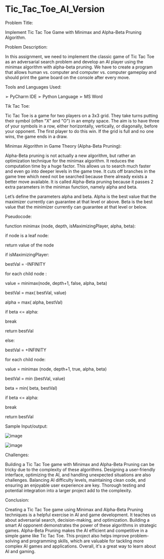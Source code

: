 # Tic_Tac_Toe_AI_Version

Problem Title:

Implement Tic Tac Toe Game with Minimax and Alpha-Beta Pruning Algorithm.

Problem Description:

In this assignment, we need to implement the classic game of Tic Tac Toe as an adversarial
search problem and develop an AI player using the minimax algorithm with alpha-beta pruning.
We have to create a program that allows human vs. computer and computer vs. computer
gameplay and should print the game board on the console after every move.

Tools and Languages Used:

➢ PyCharm IDE
➢ Python Language
➢ MS Word

Tik Tac Toe:

Tic Tac Toe is a game for two players on a 3x3 grid. They take turns putting their symbol (often
"X" and "O") in an empty space. The aim is to have three of your symbols in a row, either
horizontally, vertically, or diagonally, before your opponent. The first player to do this win. If
the grid is full and no one wins, the game ends in a draw.


Minimax Algorithm in Game Theory (Alpha-Beta Pruning):

Alpha-Beta pruning is not actually a new algorithm, but rather an optimization technique for
the minimax algorithm. It reduces the computation time by a huge factor. This allows us to
search much faster and even go into deeper levels in the game tree. It cuts off branches in the
game tree which need not be searched because there already exists a better move available. It
is called Alpha-Beta pruning because it passes 2 extra parameters in the minimax function,
namely alpha and beta.

Let’s define the parameters alpha and beta.
Alpha is the best value that the maximizer currently can guarantee at that level or above.
Beta is the best value that the minimizer currently can guarantee at that level or below.

Pseudocode:

function minimax (node, depth, isMaximizingPlayer, alpha, beta):

 if node is a leaf node:
 
 return value of the node

 if isMaximizingPlayer:
 
 bestVal = -INFINITY
 
 for each child node :
 
 value = minimax(node, depth+1, false, alpha, beta)
 
 bestVal = max( bestVal, value)
 
 alpha = max( alpha, bestVal)
 
 if beta <= alpha:
 
 break
 
 return bestVal
 
 else:
 
 bestVal = +INFINITY
 
 for each child node:
 
 value = minimax (node, depth+1, true, alpha, beta)
 
 bestVal = min (bestVal, value)
 
 beta = min( beta, bestVal)
 
 if beta <= alpha:
 
 break
 
 return bestVal
 
Sample Input/output:

![image](https://github.com/Plabon-Dutta/Tic_Tac_Toe_AI_Version/assets/79752960/3bc8dac9-0393-457f-b722-98058fd84207)

![image](https://github.com/Plabon-Dutta/Tic_Tac_Toe_AI_Version/assets/79752960/10981b3f-4cf6-44e5-a75b-154bf786410c)

Challenges:  
 
Building a Tic Tac Toe game with Minimax and Alpha-Beta Pruning can be tricky due to the complexity of these algorithms. Designing a user-friendly interface, optimizing the AI, and handling unexpected situations are also challenges. Balancing AI difficulty levels, maintaining clean code, and ensuring an enjoyable user experience are key. Thorough testing and potential integration into a larger project add to the complexity. 
 
Conclusion:  
 
Creating a Tic Tac Toe game using Minimax and Alpha-Beta Pruning techniques is a helpful exercise in AI and game development. It teaches us about adversarial search, decision-making, and optimization. Building a smart AI opponent demonstrates the power of these algorithms in strategic games. Alpha-Beta Pruning makes the AI efficient and competitive in a simple game like Tic Tac Toe. This project also helps improve problem-solving and programming skills, which are valuable for tackling more complex AI games and applications. Overall, it's a great way to learn about AI and gaming. 
